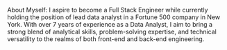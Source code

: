 About Myself:
I aspire to become a Full Stack Engineer while currently holding the position of lead data analyst in a Fortune 500 company in New York. With over 7 years of experience as a Data Analyst, I aim to bring a strong blend of analytical skills, problem-solving expertise, and technical versatility to the realms of both front-end and back-end engineering.
